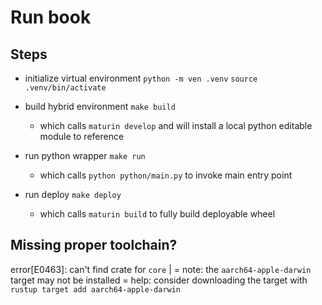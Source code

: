 # Run book

## Steps

- initialize virtual environment
  `python -m ven .venv`
  `source .venv/bin/activate`

- build hybrid environment
  `make build`

  - which calls `maturin develop` and will install a local python editable module to reference

- run python wrapper
  `make run`

  - which calls `python python/main.py` to invoke main entry point

- run deploy
  `make deploy`
  - which calls `maturin build` to fully build deployable wheel

## Missing proper toolchain?

error[E0463]: can't find crate for `core`
|
= note: the `aarch64-apple-darwin` target may not be installed
= help: consider downloading the target with `rustup target add aarch64-apple-darwin`
